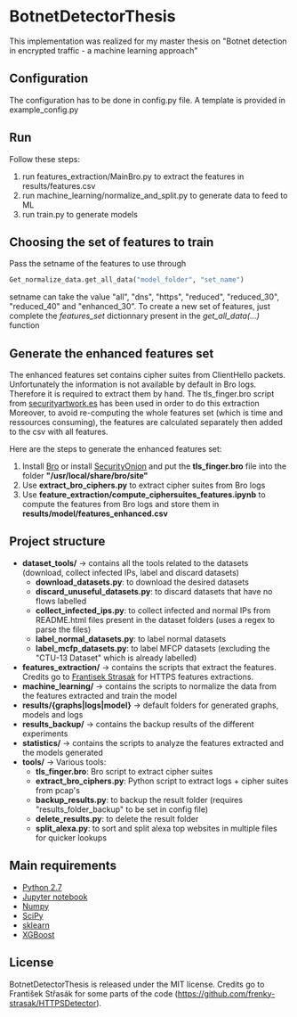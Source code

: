 # BotnetDetectorThesis

This implementation was realized for my master thesis on "Botnet detection in encrypted traffic - a machine learning approach" 

## Configuration
The configuration has to be done in config.py file. A template is provided in example_config.py


## Run

Follow these steps:
1. run features_extraction/MainBro.py to extract the features in results/features.csv
2. run machine_learning/normalize_and_split.py to generate data to feed to ML
3. run train.py to generate models

## Choosing the set of features to train

Pass the setname of the features to use through 
```Python
Get_normalize_data.get_all_data("model_folder", "set_name")
```
setname can take the value "all", "dns", "https", "reduced", "reduced_30", "reduced_40" and "enhanced_30".
To create a new set of features, just complete the *features_set* dictionnary present in the *get_all_data(...)* function

## Generate the enhanced features set
The enhanced features set contains cipher suites from ClientHello packets.
Unfortunately the information is not available by default in Bro logs.
Therefore it is required to extract them by hand. The tls_finger.bro script from [securityartwork.es](https://www.securityartwork.es/2017/02/02/tls-client-fingerprinting-with-bro/) has been used in order to do this extraction
Moreover, to avoid re-computing the whole features set (which is time and ressources consuming),
the features are calculated separately then added to the csv with all features.

Here are the steps to generate the enhanced features set:

1. Install [Bro](https://www.bro.org/download/index.html) or install [SecurityOnion](https://securityonion.net/) and put the **tls_finger.bro** file into the folder **"/usr/local/share/bro/site"**
2. Use **extract_bro_ciphers.py** to extract cipher suites from Bro logs
3. Use **feature_extraction/compute_ciphersuites_features.ipynb** to compute the features from Bro logs and store them in **results/model/features_enhanced.csv**


## Project structure
- **dataset_tools/** -> contains all the tools related to the datasets (download, collect infected IPs, label and discard datasets)
    - **download_datasets.py**: to download the desired datasets
    - **discard_unuseful_datasets.py**: to discard datasets that have no flows labelled
    - **collect_infected_ips.py**: to collect infected and normal IPs from README.html files present in the dataset folders (uses a regex to parse the files)
    - **label_normal_datasets.py**: to label normal datasets
    - **label_mcfp_datasets.py**: to label MFCP datasets (excluding the "CTU-13 Dataset" which is already labelled)
- **features_extraction/** -> contains the scripts that extract the features. Credits go to [Frantisek Strasak](https://github.com/frenky-strasak) for HTTPS features extractions.
- **machine_learning/** -> contains the scripts to normalize the data from the features extracted and train the model
- **results/{graphs|logs|model}** -> default folders for generated graphs, models and logs
- **results_backup/** -> contains the backup results of the different experiments
- **statistics/** -> contains the scripts to analyze the features extracted and the models generated
- **tools/** -> Various tools: 
    - **tls_finger.bro**: Bro script to extract cipher suites
    - **extract_bro_ciphers.py**: Python script to extract logs + cipher suites from pcap's
    - **backup_results.py**: to backup the result folder (requires "results_folder_backup" to be set in config file)
    - **delete_results.py**: to delete the result folder
    - **split_alexa.py**: to sort and split alexa top websites in multiple files for quicker lookups

## Main requirements
- [Python 2.7](https://www.python.org/download/releases/2.7/)
- [Jupyter notebook](https://jupyter.org/install)
- [Numpy](http://www.numpy.org/)
- [SciPy](https://www.scipy.org/install.html)
- [sklearn](http://scikit-learn.org/stable/install.html)
- [XGBoost](https://github.com/dmlc/xgboost/tree/master/python-package)


## License
BotnetDetectorThesis is released under the MIT license. Credits go to František Střasák for some parts of the code (https://github.com/frenky-strasak/HTTPSDetector).